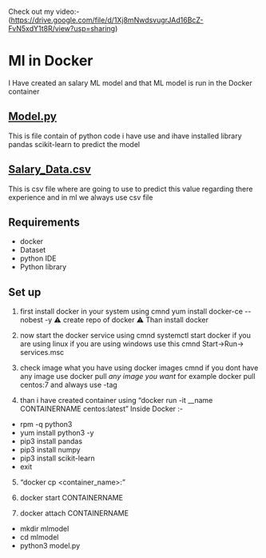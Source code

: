 Check out my video:- (https://drive.google.com/file/d/1Xj8mNwdsvugrJAd16BcZ-FvN5xdY1t8R/view?usp=sharing)

# Ml in Docker 
I Have created an salary ML model and that ML model is run in the Docker container 

## [Model.py](https://github.com/rushabhmahale/ML-in-docker/blob/main/model.py)
This is file contain of python code i have use and ihave installed library pandas scikit-learn to predict the model 


## [Salary_Data.csv](https://github.com/rushabhmahale/ML-in-docker/blob/main/Salary_Data.csv)
This is csv file where are going to use to predict this value regarding there experience and in ml we always use csv file 

## Requirements

- docker
- Dataset
- python IDE
- Python library 

## Set up

1. first install docker in your system using cmnd yum install docker-ce --nobest -y ⚠️ create repo of docker ⚠️ Than install docker 

2. now start the docker service using cmnd systemctl start docker if you are using linux if you are using windows use this cmnd Start->Run-> services.msc 

3. check image what you have using docker images cmnd if you dont have any image use docker pull *any image you want* for example docker pull centos:7 and always use -tag

4. than i have created container using “docker run -it __name CONTAINERNAME centos:latest” 
 Inside Docker :-
- rpm -q python3
- yum install python3 -y
- pip3 install pandas
- pip3 install numpy
- pip3 install scikit-learn
- exit

5. “docker cp <src> <container_name>:<dest>” 

6. docker start CONTAINERNAME

7. docker attach CONTAINERNAME
- mkdir mlmodel
- cd mlmodel
- python3 model.py 
  
